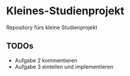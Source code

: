 # Kleines-Studienprojekt
Repository fürs kleine Studienprojekt


## TODOs

- Aufgabe 2 kommentieren
- Aufgabe 3 einteilen und implementieren

